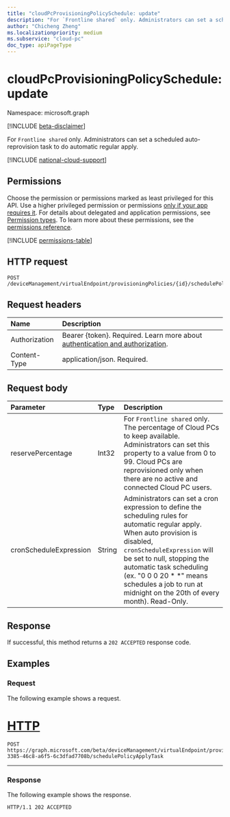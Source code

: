 ```yaml
---
title: "cloudPcProvisioningPolicySchedule: update"
description: "For `Frontline shared` only. Administrators can set a scheduled auto-reprovision task to do automatic regular apply."
author: "Chicheng Zheng"
ms.localizationpriority: medium
ms.subservice: "cloud-pc"
doc_type: apiPageType
---
```


# cloudPcProvisioningPolicySchedule: update

Namespace: microsoft.graph

[!INCLUDE [beta-disclaimer](../../includes/beta-disclaimer.md)]

For `Frontline shared` only. Administrators can set a scheduled auto-reprovision task to do automatic regular apply.

[!INCLUDE [national-cloud-support](../../includes/global-us.md)]

## Permissions

Choose the permission or permissions marked as least privileged for this API. Use a higher privileged permission or permissions [only if your app requires it](/graph/permissions-overview#best-practices-for-using-microsoft-graph-permissions). For details about delegated and application permissions, see [Permission types](/graph/permissions-overview#permission-types). To learn more about these permissions, see the [permissions reference](/graph/permissions-reference).

<!-- { "blockType": "permissions", "name": "cloudpcprovisioningpolicy_apply" } -->
[!INCLUDE [permissions-table](../includes/permissions/cloudpcprovisioningpolicy-apply-permissions.md)]

## HTTP request

<!-- {
  "blockType": "ignored"
}
-->

``` http
POST /deviceManagement/virtualEndpoint/provisioningPolicies/{id}/schedulePolicyApplyTask
```

## Request headers

|Name|Description|
|:---|:---|
|Authorization|Bearer {token}. Required. Learn more about [authentication and authorization](/graph/auth/auth-concepts).|
|Content-Type|application/json. Required.|

## Request body

|Parameter|Type|Description|
|:---|:---|:---|
|reservePercentage|Int32|For `Frontline shared` only. The percentage of Cloud PCs to keep available. Administrators can set this property to a value from 0 to 99. Cloud PCs are reprovisioned only when there are no active and connected Cloud PC users.|
|cronScheduleExpression|String|Administrators can set a cron expression to define the scheduling rules for automatic regular apply. When auto provision is disabled, `cronScheduleExpression` will be set to null, stopping the automatic task scheduling (ex. "0 0 0 20 * *" means schedules a job to run at midnight on the 20th of every month). Read-Only.|

## Response

If successful, this method returns a `202 ACCEPTED` response code.

## Examples

### Request

The following example shows a request.

# [HTTP](#tab/http)
<!-- {
  "blockType": "request",
  "name": "apply_cloudpcprovisioningpolicy"
}
-->

``` http
POST https://graph.microsoft.com/beta/deviceManagement/virtualEndpoint/provisioningPolicies/b0c2d35f-3385-46c8-a6f5-6c3dfad7708b/schedulePolicyApplyTask
```

---

### Response

The following example shows the response.

<!-- {
  "blockType": "response",
  "truncated": true
}
-->

``` http
HTTP/1.1 202 ACCEPTED
```
